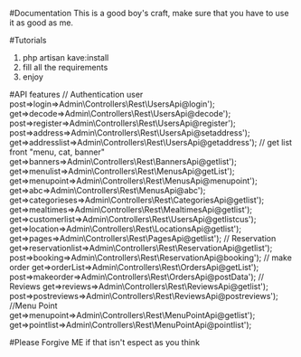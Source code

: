 #Documentation
 This is a good boy's craft, make sure that you have to use it as good as me.

#Tutorials
1. php artisan kave:install
2. fill all the requirements
3. enjoy

#API features
 // Authentication user
        post=>login=>Admin\Controllers\Rest\UsersApi@login');
        get=>decode=>Admin\Controllers\Rest\UsersApi@decode');
        post=>register=>Admin\Controllers\Rest\UsersApi@register');
        post=>address=>Admin\Controllers\Rest\UsersApi@setaddress');
        get=>addresslist=>Admin\Controllers\Rest\UsersApi@getaddress');
 // get list front "menu, cat, banner"
        get=>banners=>Admin\Controllers\Rest\BannersApi@getlist');
        get=>menulist=>Admin\Controllers\Rest\MenusApi@getList');
        get=>menupoint=>Admin\Controllers\Rest\MenusApi@menupoint');
        get=>abc=>Admin\Controllers\Rest\MenusApi@abc');
        get=>categorieses=>Admin\Controllers\Rest\CategoriesApi@getlist');
        get=>mealtimes=>Admin\Controllers\Rest\MealtimesApi@getlist');
        get=>customerlist=>Admin\Controllers\Rest\UsersApi@getlistcus');
        get=>location=>Admin\Controllers\Rest\LocationsApi@getlist');
        get=>pages=>Admin\Controllers\Rest\PagesApi@getlist');
 // Reservation
        get=>reservationlist=>Admin\Controllers\Rest\ReservationApi@getlist');
        post=>booking=>Admin\Controllers\Rest\ReservationApi@booking');
 // make order 
        get=>orderList=>Admin\Controllers\Rest\OrdersApi@getList');
        post=>makeorder=>Admin\Controllers\Rest\OrdersApi@postData');
 // Reviews
        get=>reviews=>Admin\Controllers\Rest\ReviewsApi@getlist');
        post=>postreviews=>Admin\Controllers\Rest\ReviewsApi@postreviews');
 //Menu Point
        get=>menupoint=>Admin\Controllers\Rest\MenuPointApi@getlist');
        get=>pointlist=>Admin\Controllers\Rest\MenuPointApi@pointlist');


#Please Forgive ME if that isn't espect as you think